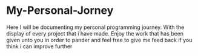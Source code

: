 # My-Personal-Jorney
Here I will be documenting my personal programming journey. With the display of every project that i have made. Enjoy the work that has been given unto you in order to pander and feel free to give me feed back if you think i can improve further 
